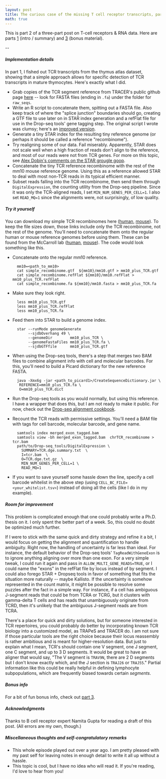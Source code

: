 ```yaml
---
layout: post
title: The curious case of the missing T cell receptor transcripts, part 2
math: true
---
```



This is part 2 of a three-part post on T-cell receptors & RNA data. Here are parts [1](https://ekernf01.github.io/2018-11-23-TCR-part-1) (intro / summary) and [3](https://ekernf01.github.io/2018-11-23-TCR-part-3) (bonus material).

--

##### Implementation details

In part 1, I fished out TCR transcripts from the thymus atlas dataset, showing that a simple approach allows for specific detection of TCR transcripts in mature thymocytes. Here's exactly what I did.

- Grab copies of the TCR segment reference from TRACER's public github page [here](https://github.com/Teichlab/tracer/tree/master/resources) -- look for FASTA files (ending in `.fa`) under the folder for `raw_seqs`. 
- Write an R script to concatenate them, spitting out a FASTA file. Also keep track of where the "splice junction" boundaries should go, creating a GTF file to use later on in STAR index generation and a refFlat file for use in the Drop-seq tools' gene tagging step. The original script I wrote was clumsy; here's an [improved version](/files/make_human_recombinome.R).
- Generate a tiny STAR index for the resulting tiny reference genome (or perhaps it should be called a reference "recombinome"). 
-  Try realigning some of our data. Fail miserably. Apparently, STAR does not scale well when a high fraction of reads don't align to the reference, and most of our reads were not from TCR genes. For more on this topic, see [Alex Dobin's comments on the STAR grougle goop](https://groups.google.com/forum/#!msg/rna-star/hJL_DUtliCY/G1IOpvgx3H4J).
- Concatenate the tiny TCR reference recombinome with the rest of the mm10 mouse reference genome. Using this as a reference allowed STAR to deal with most non-TCR reads in its typical efficient manner.
- Subset reads falling into the TCR recombinome, then send them through `DigitalExpression`, the counting utility from the Drop-seq pipeline. Since it was only the TCR-aligned reads, I set `MIN_NUM_GENES_PER_CELL=1`.  I also set `READ_MQ=1` since the alignments were, not surprisingly, of low quality.

##### Try it yourself

You can download my simple TCR recombinomes here ([human](/files/human.zip), [mouse](/files/human.zip)). To keep the file sizes down, those links include only the TCR recombinome, not the rest of the genome. You'll need to concatenate them onto the regular human or mouse reference genomes before using them. These can be found from the McCarroll lab ([human](http://www.ncbi.nlm.nih.gov/geo/query/acc.cgi?acc=GSM1629193), [mouse](ftp://ftp.ncbi.nlm.nih.gov/geo/series/GSE63nnn/GSE63472/suppl/GSE63472_mm10_reference_metadata.tar.gz)). The code would look something like this.

- Concatenate onto the regular mm10 reference.

        mm10=<path_to_mm10>
        cat simple_recombinome.gtf  ${mm10}/mm10.gtf > mm10_plus_TCR.gtf
        cat simple_recombinome.refFlat ${mm10}/mm10.refFlat > mm10_plus_TCR.refFlat
        cat simple_recombinome.fa ${mm10}/mm10.fasta > mm10_plus_TCR.fa
    
- Make sure they look right.

        less mm10_plus_TCR.gtf
        less mm10_plus_TCR.refFlat
        less mm10_plus_TCR.fa
   
- Feed them into STAR to build a genome index.
 
        star --runMode genomeGenerate 
             --sjdbOverhang 49 \
             --genomeDir        mm10_plus_TCR \
             --genomeFastaFiles mm10_plus_TCR.fa \
             --sjdbGTFfile      mm10_plus_TCR.gtf 
             
- When using the Drop-seq tools, there's a step that merges two BAM files to combine alignment info with cell and molecular barcodes. For this, you'll need to build a Picard dictionary for the new reference FASTA.

        java -Xmx6g -jar <path_to_picard1>/CreateSequenceDictionary.jar \
         REFERENCE=mm10_plus_TCR.fa \
         O=mm10_plus_TCR.dict
   
- Run the Drop-seq tools as you would normally, but using this reference. I have a wrapper that does this, but I am not ready to make it public. For now, check out the [Drop-seq alignment cookbook](http://mccarrolllab.org/wp-content/uploads/2016/03/Drop-seqAlignmentCookbookv1.2Jan2016.pdf).
     
- Recount the TCR reads with permissive settings. You'll need a BAM file with tags for cell barcode, molecular barcode, and gene name.

        samtools index merged_exon_tagged.bam
        samtools view -bh merged_exon_tagged.bam  chrTCR_recombinome >  tcr.bam
        path/to/Drop-seq_tools/DigitalExpression \
          SUMMARY=TCR.dge.summary.txt  \
          I=tcr.bam  \
          O=TCR.dge.txt.gz  \
          MIN_NUM_GENES_PER_CELL=1 \
          READ_MQ=1 

-  If you want to save yourself some hassle down the line, specify a cell barcode whitelist in the above step (using `CELL_BC_FILE=<your_whitelist.tsv>`) instead of doing all the cells (like I do in my example).

    
##### Room for improvement

This problem is complicated enough that one could probably write a Ph.D. thesis on it. I only spent the better part of a week. So, this could no doubt be optimized much further. 

If I were to stick with the same quick and dirty strategy and refine it a bit, I would focus on getting the alignment and quantification to handle ambiguity. Right now, the handling of uncertainty is far less than ideal. For instance, the default behavior of the Drop-seq tools' `TagReadWithGeneExon` is to ignore anything aligning over more than one exon. For a very simple tweak, I could run it again and pass in `ALLOW_MULTI_GENE_READS=TRUE`, or I could name the "exons" in the refFlat file by locus instead of by segment. I could also forego STAR + Dropseq tools in favor of something that fits the situation more naturally -- maybe Kallisto. If the uncertainty is somehow represented in the count matrix, it might be possible to resolve some puzzles after the fact in a simple way. For instance, if a cell has ambiguous J-segment reads that could be from TCRA or TCRG, but it clusters with gamma-delta T cells and has reads that unambiguously originate from TCRD, then it's unlikely that the ambiguous J-segment reads are from TCRA. 

There's a place for quick and dirty solutions, but for someone interested in TCR repertoires, you could probably do better by incorporating known TCR biology into a customized model, as TRAPeS and TRACER do. I am not sure if those particular tools are the right choice because their locus reassembly is rather ambitious and is meant for higher-resolution data. But just to explain what I mean, TCR's should contain one V segment, one J segment, one C segment, and up to 3 D segments. It would be great to have an aligner that would say, "The V segment is `TRAV9N`, there are 2 D segments but I don't know exactly which, and the J section is `TRAJ26` or `TRAJ55`." Partial information like this could be really helpful in defining lymphocyte subpopulations, which are frequently biased towards certain *segments*. 

##### Bonus info

For a bit of fun bonus info, check out [part 3](https://ekernf01.github.io/2018-11-23-TCR-part-3).

##### Acknowledgments

Thanks to B cell receptor expert Namita Gupta for reading a draft of this post. (All errors are my own, though.)

##### Miscellaneous thoughts and self-congratulatory remarks

- This whole episode played out over a year ago. I am pretty pleased with my past self for leaving notes in enough detail to write it all up without a hassle.
- This topic is cool, but I have no idea who will read it. If you're reading, I'd love to hear from you! 